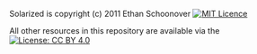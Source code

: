 Solarized is copyright (c) 2011 Ethan Schoonover [![MIT Licence](https://github.com/altercation/solarized/blob/master/LICENSE)](https://github.com/altercation/solarized/blob/master/LICENSE)

All other resources in this repository are available via the [![License: CC BY 4.0](https://img.shields.io/badge/License-CC%20BY%204.0-lightgrey.svg)](http://creativecommons.org/licenses/by/4.0/)

